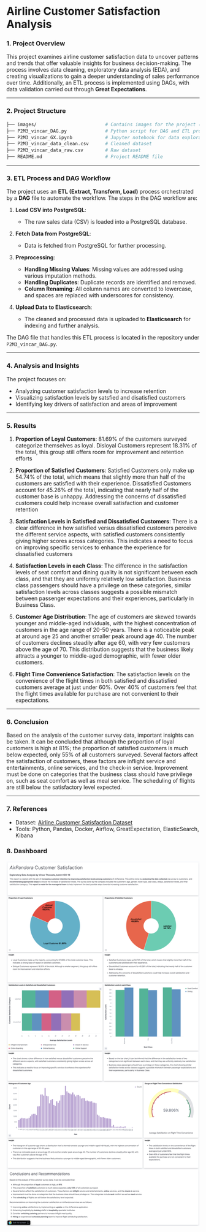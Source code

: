 # Airline Customer Satisfaction Analysis

### 1. Project Overview
This project examines airline customer satisfaction data to uncover patterns and trends that offer valuable insights for business decision-making. The process involves data cleaning, exploratory data analysis (EDA), and creating visualizations to gain a deeper understanding of sales performance over time. Additionally, an ETL process is implemented using DAGs, with data validation carried out through **Great Expectations**.

---

### 2. Project Structure
```bash
├── images/                         # Contains images for the project (e.g., dashboards)
├── P2M3_vincar_DAG.py              # Python script for DAG and ETL process
├── P2M3_vincar_GX.ipynb            # Jupyter notebook for data exploration and validation using Great Expectations
├── P2M3_vincar_data_clean.csv      # Cleaned dataset
├── P2M3_vincar_data_raw.csv        # Raw dataset
├── README.md                       # Project README file
```

---

### 3. ETL Process and DAG Workflow
The project uses an **ETL (Extract, Transform, Load)** process orchestrated by a **DAG** file to automate the workflow. The steps in the DAG workflow are:

1. **Load CSV into PostgreSQL**:
   - The raw sales data (CSV) is loaded into a PostgreSQL database.
   
2. **Fetch Data from PostgreSQL**:
   - Data is fetched from PostgreSQL for further processing.

3. **Preprocessing**:
   - **Handling Missing Values**: Missing values are addressed using various imputation methods.
   - **Handling Duplicates**: Duplicate records are identified and removed.
   - **Column Renaming**: All column names are converted to lowercase, and spaces are replaced with underscores for consistency.

4. **Upload Data to Elasticsearch**:
   - The cleaned and processed data is uploaded to **Elasticsearch** for indexing and further analysis.

The DAG file that handles this ETL process is located in the repository under `P2M3_vincar_DAG.py`.

---

### 4. Analysis and Insights
The project focuses on:
- Analyzing customer satisfaction levels to increase retention
- Visualizing satisfaction levels by satsfied and disatisfied customers
- Identifying key drivers of satisfaction and areas of improvement

---

### 5. Results
1. **Proportion of Loyal Customers**: 81.69% of the customers surveyed categorize themselves as loyal. Disloyal Customers represent 18.31% of the total, this group still offers room for improvement and retention efforts

2. **Proportion of Satisfied Customers**: Satisfied Customers only make up 54.74% of the total, which means that slightly more than half of the customers are satisfied with their experience. Dissatisfied Customers account for 45.26% of the total, indicating that nearly half of the customer base is unhappy. Addressing the concerns of dissatisfied customers could help increase overall satisfaction and customer retention

3. **Satisfaction Levels in Satisfied and Dissatisfied Customers**: There is a clear difference in how satisfied versus dissatisfied customers perceive the different service aspects, with satisfied customers consistently giving higher scores across categories. This indicates a need to focus on improving specific services to enhance the experience for dissatisfied customers

4. **Satisfaction Levels in each Class**: The difference in the satisfaction levels of seat comfort and dining quality is not significant between each class, and that they are uniformly relatively low satisfaction. Business class passengers should have a privilege on these categories, similar satisfaction levels across classes suggests a possible mismatch between passenger expectations and their experiences, particularly in Business Class.

5. **Customer Age Distribution**: The age of customers are skewed towards younger and middle-aged individuals, with the highest concentration of customers in the age range of 20-50 years. There is a noticeable peak at around age 25 and another smaller peak around age 40. The number of customers declines steadily after age 60, with very few customers above the age of 70. This distribution suggests that the business likely attracts a younger to middle-aged demographic, with fewer older customers.

6. **Flight Time Convenience Satisfaction**: The satisfaction levels on the convenience of the flight times in both satisfied and dissatisfied customers average at just under 60%. Over 40% of customers feel that the flight times available for purchase are not convenient to their expectations.

---

### 6. Conclusion
Based on the analysis of the customer survey data, important insights can be taken. It can be concluded that although the proportion of loyal customers is high at 81%; the proportion of satisfied customers is much below expected, only 55% of all customers surveyed. Several factors affect the satisfaction of customers, these factors are inflight service and entertainments, online services, and the check-in service. Improvement must be done on categories that the business class should have privilege on, such as seat comfort as well as meal service. The scheduling of flights are still below the satisfactory level expected.

---

### 7. References
- Dataset: [Airline Customer Satisfaction Dataset](https://www.kaggle.com/datasets/sjleshrac/airlines-customer-satisfaction/data)
- Tools: Python, Pandas, Docker, Airflow, GreatExpectation, ElasticSearch, Kibana

### 8. Dashboard
![Dashboard](https://github.com/vincar12/ETL-airflow-elastic-kibana/blob/main/images/Full%20Dashboard.png)
